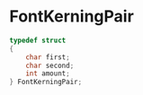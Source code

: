 # FontKerningPair

```c++
typedef struct
{
    char first;
    char second;
    int amount;
} FontKerningPair;
```